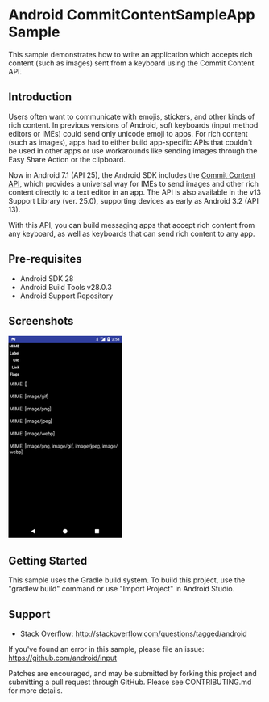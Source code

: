 
Android CommitContentSampleApp Sample
===================================

This sample demonstrates how to write an application which accepts rich content (such as images)
sent from a keyboard using the Commit Content API.

Introduction
------------

Users often want to communicate with emojis, stickers, and other kinds of rich content. In previous
versions of Android, soft keyboards (input method editors or IMEs) could send only unicode emoji to
apps. For rich content (such as images), apps had to either build app-specific APIs that couldn't
be used in other apps or use workarounds like sending images through the Easy Share Action or the
clipboard.

Now in Android 7.1 (API 25), the Android SDK includes the [Commit Content API][1], which provides a
universal way for IMEs to send images and other rich content directly to a text editor in an app.
The API is also available in the v13 Support Library (ver. 25.0), supporting devices as early as
Android 3.2 (API 13).

With this API, you can build messaging apps that accept rich content from any keyboard, as well as
keyboards that can send rich content to any app.

[1]: https://android-dot-devsite.googleplex.com/preview/image-keyboard.html

Pre-requisites
--------------

- Android SDK 28
- Android Build Tools v28.0.3
- Android Support Repository

Screenshots
-------------

<img src="screenshots/screenshot1.png" height="400" alt="Screenshot"/> 

Getting Started
---------------

This sample uses the Gradle build system. To build this project, use the
"gradlew build" command or use "Import Project" in Android Studio.

Support
-------

- Stack Overflow: http://stackoverflow.com/questions/tagged/android

If you've found an error in this sample, please file an issue:
https://github.com/android/input

Patches are encouraged, and may be submitted by forking this project and
submitting a pull request through GitHub. Please see CONTRIBUTING.md for more details.
